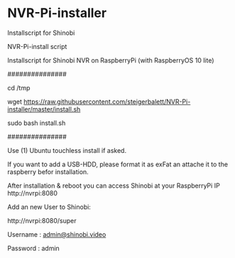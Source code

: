# NVR-Pi-installer
Installscript for Shinobi

NVR-Pi-install script

Installscript for Shinobi NVR on RaspberryPi (with RaspberryOS 10 lite)

###############

cd /tmp

wget https://raw.githubusercontent.com/steigerbalett/NVR-Pi-installer/master/install.sh

sudo bash install.sh

###############

Use (1) Ubuntu touchless install if asked.


If you want to add a USB-HDD, please format it as exFat an attache it to the raspberry befor installation.



After installation & reboot you can access Shinobi at your RaspberryPi IP http://nvrpi:8080

Add an new User to Shinobi:

http://nvrpi:8080/super

Username : admin@shinobi.video

Password : admin
